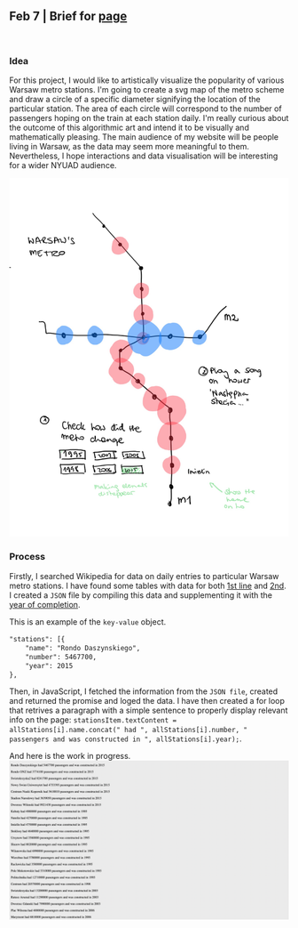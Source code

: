 ## Feb 7 | Brief for [page](https://martapienkosz.github.io/connectionslab/Feb7/index.html)
&nbsp;

### Idea
For this project, I would like to artistically visualize the popularity of various Warsaw metro stations. I'm going to create a svg map of the metro scheme and draw a circle of a specific diameter signifying the location of the particular station. The area of each circle will correspond to the number of passengers hoping on the train at each station daily. I'm really curious about the outcome of this algorithmic art and intend it to be visually and mathematically pleasing. The main audience of my website will be people living in Warsaw, as the data may seem more meaningful to them. Nevertheless, I hope interactions and data visualisation will be interesting for a wider NYUAD audience.

![img](https://github.com/martapienkosz/connectionslab/blob/main/Feb7/doc/sketch.jpg)


### Process
Firstly, I searched Wikipedia for data on daily entries to particular Warsaw metro stations. I have found some tables with data for both [1st line](https://pl.wikipedia.org/wiki/Linia_M1_metra_w_Warszawie) and [2nd](https://pl.wikipedia.org/wiki/Linia_M2_metra_w_Warszawie). I created a `JSON` file by compiling this data and supplementing it with the [year of completion](https://en.wikipedia.org/wiki/Warsaw_Metro).

This is an example of the `key-value` object.

```
"stations": [{
	"name": "Rondo Daszynskiego",
	"number": 5467700,
	"year": 2015
},
```

Then, in JavaScript, I fetched the information from the `JSON file`, created and returned the promise and loged the data. I have then created a for loop that retrives a paragraph with a simple sentence to properly display relevant info on the page: `stationsItem.textContent = allStations[i].name.concat(" had ", allStations[i].number, " passengers and was constructed in ", allStations[i].year);`.

And here is the work in progress.
![img](https://github.com/martapienkosz/connectionslab/blob/main/Feb7/doc/initial.png)

&nbsp;
